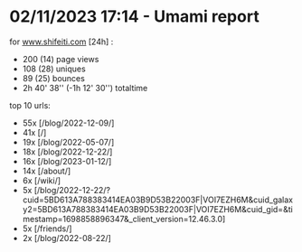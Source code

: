 # 02/11/2023 17:14 - Umami report
for www.shifeiti.com [24h] :

 - 200 (14) page views
 - 108 (28) uniques
 - 89 (25) bounces
 - 2h 40' 38'' (-1h 12' 30'') totaltime


top 10 urls:
 - 55x [/blog/2022-12-09/]
 - 41x [/]
 - 19x [/blog/2022-05-07/]
 - 18x [/blog/2022-12-22/]
 - 16x [/blog/2023-01-12/]
 - 14x [/about/]
 - 6x [/wiki/]
 - 5x [/blog/2022-12-22/?cuid=5BD613A788383414EA03B9D53B22003F|VOI7EZH6M&cuid_galaxy2=5BD613A788383414EA03B9D53B22003F|VOI7EZH6M&cuid_gid=&timestamp=1698858896347&_client_version=12.46.3.0]
 - 5x [/friends/]
 - 2x [/blog/2022-08-22/]



